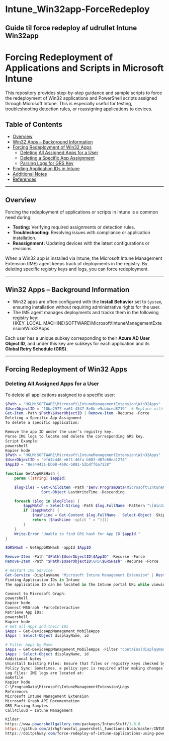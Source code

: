 # Intune_Win32app-ForceRedeploy
## Guide til force redeploy af udrullet Intune Win32app <br>


# Forcing Redeployment of Applications and Scripts in Microsoft Intune

This repository provides step-by-step guidance and sample scripts to force the redeployment of Win32 applications and PowerShell scripts assigned through Microsoft Intune. This is especially useful for testing, troubleshooting detection rules, or reassigning applications to devices.

## Table of Contents
- [Overview](#overview)
- [Win32 Apps – Background Information](#win32-apps--background-information)
- [Forcing Redeployment of Win32 Apps](#forcing-redeployment-of-win32-apps)
  - [Deleting All Assigned Apps for a User](#deleting-all-assigned-apps-for-a-user)
  - [Deleting a Specific App Assignment](#deleting-a-specific-app-assignment)
  - [Parsing Logs for GRS Key](#parsing-logs-for-grs-key)
- [Finding Application IDs in Intune](#finding-application-ids-in-intune)
- [Additional Notes](#additional-notes)
- [References](#references)

---

## Overview

Forcing the redeployment of applications or scripts in Intune is a common need during:
- **Testing:** Verifying required assignments or detection rules.
- **Troubleshooting:** Resolving issues with compliance or application installation.
- **Reassignment:** Updating devices with the latest configurations or revisions.

When a Win32 app is installed via Intune, the Microsoft Intune Management Extension (IME) agent keeps track of deployments in the registry. By deleting specific registry keys and logs, you can force redeployment.

---

## Win32 Apps – Background Information

- Win32 apps are often configured with the **Install Behavior** set to `System`, ensuring installation without requiring administrative rights for the user.
- The IME agent manages deployments and tracks them in the following registry key:
HKEY_LOCAL_MACHINE\SOFTWARE\Microsoft\IntuneManagementExtension\Win32Apps


Each user has a unique subkey corresponding to their **Azure AD User Object ID**, and under this key are subkeys for each application and its **Global Retry Schedule (GRS)**.

---

## Forcing Redeployment of Win32 Apps

### Deleting All Assigned Apps for a User
To delete all applications assigned to a specific user:
```powershell
$Path = "HKLM:SOFTWARE\Microsoft\IntuneManagementExtension\Win32Apps"
$UserObjectID = "18ba2977-ea61-4547-8e8b-e9cbbced8719"  # Replace with actual User Object ID
Get-Item -Path $Path\$UserObjectID | Remove-Item -Recurse -Force
Deleting a Specific App Assignment
To delete a specific application:

Remove the app ID under the user’s registry key.
Parse IME logs to locate and delete the corresponding GRS key.
Script Example:
powershell
Kopier kode
$Path = "HKLM:SOFTWARE\Microsoft\IntuneManagementExtension\Win32Apps"
$UserObjectID = "efd4c448-e6f1-46fa-b083-d87e60ea1274"
$AppID = "8ea44431-bb08-460c-b881-52bdff6a7128"

function GetAppGRSHash {
    param ([string] $appId)

    $logFiles = Get-ChildItem -Path "$env:ProgramData\Microsoft\IntuneManagementExtension\Logs" -Filter "IntuneManagementExtension*.log" -File |
                Sort-Object LastWriteTime -Descending

    foreach ($log in $logFiles) {
        $appMatch = Select-String -Path $log.FullName -Pattern "\[Win32App\]\[GRSManager\] App with id: $appId is not expired." -Context 0, 1
        if ($appMatch) {
            $hashLine = Get-Content $log.FullName | Select-Object -Skip $appMatch.LineNumber -First 1
            return ($hashLine -split " = ")[1]
        }
    }
    Write-Error "Unable to find GRS hash for App ID $appId."
}

$GRSHash = GetAppGRSHash -appId $AppID

Remove-Item -Path "$Path\$UserObjectID\$AppID" -Recurse -Force
Remove-Item -Path "$Path\$UserObjectID\GRS\$GRSHash" -Recurse -Force

# Restart IME Service
Get-Service -DisplayName "Microsoft Intune Management Extension" | Restart-Service
Finding Application IDs in Intune
The application ID can be located in the Intune portal URL while viewing the application details. Alternatively, use PowerShell with the Microsoft Graph API to retrieve app IDs:

Connect to Microsoft Graph:
powershell
Kopier kode
Connect-MSGraph -ForceInteractive
Retrieve App IDs:
powershell
Kopier kode
# Get all Apps and their IDs
$Apps = Get-DeviceAppManagement_MobileApps 
$Apps | Select-Object displayName, id

# Filter Apps by Name
$Apps = Get-DeviceAppManagement_MobileApps -Filter "contains(displayName, 'App Name')"
$Apps | Select-Object displayName, id
Additional Notes
Uninstall Existing Files: Ensure that files or registry keys checked by the detection rule are removed before forcing redeployment.
Policy Sync: Sometimes, a policy sync is required after making changes to ensure redeployment.
Log Files: IME logs are located at:
makefile
Kopier kode
C:\ProgramData\Microsoft\IntuneManagementExtension\Logs
References
Microsoft Intune Management Extension
Microsoft Graph API Documentation
GRS Parsing Samples
Call4Cloud – Intune Management

Kilder:
https://www.powershellgallery.com/packages/IntuneStuff/1.6.0
https://github.com/ztrhgf/useful_powershell_functions/blob/master/INTUNE/Invoke-IntuneWin32AppRedeploy.ps1 <br>
https://doitpshway.com/force-redeploy-of-intune-applications-using-powershell <br>
